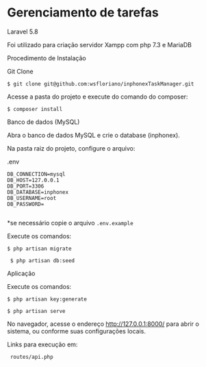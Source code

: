 <h1>Gerenciamento de tarefas</h1

Laravel 5.8

Foi utilizado para criação servidor Xampp com php 7.3 e MariaDB

Procedimento de Instalação

Git Clone

`` $ git clone git@github.com:wsfloriano/inphonexTaskManager.git ``  

Acesse a pasta do projeto e execute do comando do composer:

`` $ composer install ``

Banco de dados (MySQL)

Abra o banco de dados MySQL e crie o database (inphonex).

Na pasta raiz do projeto, configure o arquivo:  

.env  

```  
DB_CONNECTION=mysql  
DB_HOST=127.0.0.1  
DB_PORT=3306  
DB_DATABASE=inphonex  
DB_USERNAME=root  
DB_PASSWORD=  
  
```  
*se necessário copie o arquivo ``.env.example``

Execute os comandos:

`` $ php artisan migrate  ``

``  $ php artisan db:seed  ``

Aplicação

Execute os comandos:  
  
``$ php artisan key:generate ``
  

`` $ php artisan serve  ``

No navegador, acesse o endereço http://127.0.0.1:8000/ para abrir o sistema, ou conforme suas configurações locais.


Links para execução em:

``  routes/api.php  ``

